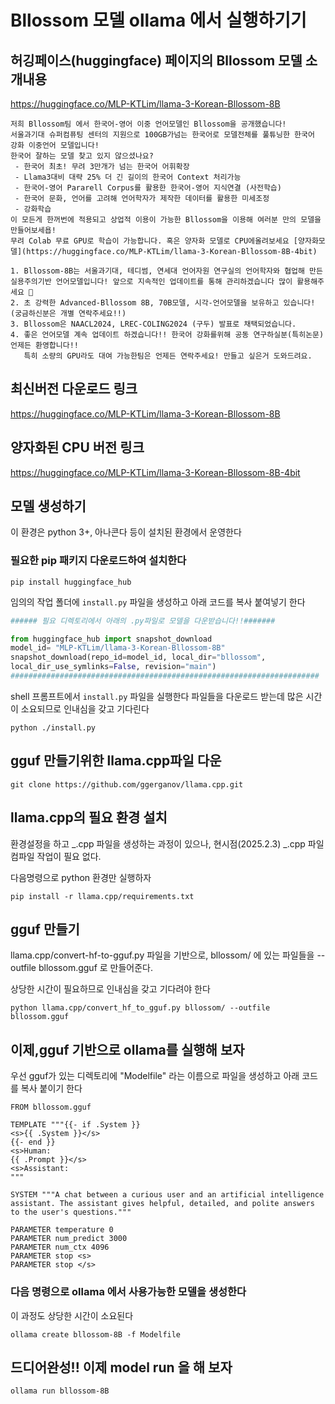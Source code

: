 # Bllossom 모델 ollama 에서 실행하기기

## 허깅페이스(huggingface) 페이지의 Bllossom 모델 소개내용

https://huggingface.co/MLP-KTLim/llama-3-Korean-Bllossom-8B

```text
저희 Bllossom팀 에서 한국어-영어 이중 언어모델인 Bllossom을 공개했습니다!
서울과기대 슈퍼컴퓨팅 센터의 지원으로 100GB가넘는 한국어로 모델전체를 풀튜닝한 한국어 강화 이중언어 모델입니다!
한국어 잘하는 모델 찾고 있지 않으셨나요?
 - 한국어 최초! 무려 3만개가 넘는 한국어 어휘확장
 - Llama3대비 대략 25% 더 긴 길이의 한국어 Context 처리가능
 - 한국어-영어 Pararell Corpus를 활용한 한국어-영어 지식연결 (사전학습)
 - 한국어 문화, 언어를 고려해 언어학자가 제작한 데이터를 활용한 미세조정
 - 강화학습
이 모든게 한꺼번에 적용되고 상업적 이용이 가능한 Bllossom을 이용해 여러분 만의 모델을 만들어보세욥!
무려 Colab 무료 GPU로 학습이 가능합니다. 혹은 양자화 모델로 CPU에올려보세요 [양자화모델](https://huggingface.co/MLP-KTLim/llama-3-Korean-Bllossom-8B-4bit)

1. Bllossom-8B는 서울과기대, 테디썸, 연세대 언어자원 연구실의 언어학자와 협업해 만든 실용주의기반 언어모델입니다! 앞으로 지속적인 업데이트를 통해 관리하겠습니다 많이 활용해주세요 🙂
2. 초 강력한 Advanced-Bllossom 8B, 70B모델, 시각-언어모델을 보유하고 있습니다! (궁금하신분은 개별 연락주세요!!)
3. Bllossom은 NAACL2024, LREC-COLING2024 (구두) 발표로 채택되었습니다.
4. 좋은 언어모델 계속 업데이트 하겠습니다!! 한국어 강화를위해 공동 연구하실분(특히논문) 언제든 환영합니다!!
   특히 소량의 GPU라도 대여 가능한팀은 언제든 연락주세요! 만들고 싶은거 도와드려요.
```

## 최신버전 다운로드 링크

https://huggingface.co/MLP-KTLim/llama-3-Korean-Bllossom-8B

## 양자화된 CPU 버전 링크

https://huggingface.co/MLP-KTLim/llama-3-Korean-Bllossom-8B-4bit

## 모델 생성하기

이 환경은 python 3+, 아나콘다 등이 설치된 환경에서 운영한다

### 필요한 pip 패키지 다운로드하여 설치한다

```shell
pip install huggingface_hub
```

임의의 작업 폴더에 `install.py` 파일을 생성하고 아래 코드를 복사 붙여넣기 한다

```python
###### 필요 디렉토리에서 아래의 .py파일로 모델을 다운받습니다!!#######

from huggingface_hub import snapshot_download
model_id= "MLP-KTLim/llama-3-Korean-Bllossom-8B"
snapshot_download(repo_id=model_id, local_dir="bllossom",
local_dir_use_symlinks=False, revision="main")
#####################################################################
```

shell 프롬프트에서 `install.py` 파일을 실행한다
파일들을 다운로드 받는데 많은 시간이 소요되므로 인내심을 갖고 기다린다

```shell
python ./install.py
```

## gguf 만들기위한 llama.cpp파일 다운

```shell
git clone https://github.com/ggerganov/llama.cpp.git
```

## llama.cpp의 필요 환경 설치

환경설정을 하고 _.cpp 파일을 생성하는 과정이 있으나, 현시점(2025.2.3) _.cpp 파일 컴파일 작업이 필요 없다.

다음명령으로 python 환경만 실행하자

```shell
pip install -r llama.cpp/requirements.txt
```

## gguf 만들기

llama.cpp/convert-hf-to-gguf.py 파일을 기반으로,
bllossom/ 에 있는 파일들을 --outfile bllossom.gguf 로 만들어준다.

상당한 시간이 필요하므로 인내심을 갖고 기다려야 한다

```shell
python llama.cpp/convert_hf_to_gguf.py bllossom/ --outfile bllossom.gguf
```

## 이제,gguf 기반으로 ollama를 실행해 보자

우선 gguf가 있는 디렉토리에 "Modelfile" 라는 이름으로 파일을 생성하고 아래 코드를 복사 붙이기 한다

```text
FROM bllossom.gguf

TEMPLATE """{{- if .System }}
<s>{{ .System }}</s>
{{- end }}
<s>Human:
{{ .Prompt }}</s>
<s>Assistant:
"""

SYSTEM """A chat between a curious user and an artificial intelligence assistant. The assistant gives helpful, detailed, and polite answers to the user's questions."""

PARAMETER temperature 0
PARAMETER num_predict 3000
PARAMETER num_ctx 4096
PARAMETER stop <s>
PARAMETER stop </s>
```

### 다음 명령으로 ollama 에서 사용가능한 모델을 생성한다

이 과정도 상당한 시간이 소요된다

```shell
ollama create bllossom-8B -f Modelfile
```

## 드디어완성!! 이제 model run 을 해 보자

```shell
ollama run bllossom-8B
```
